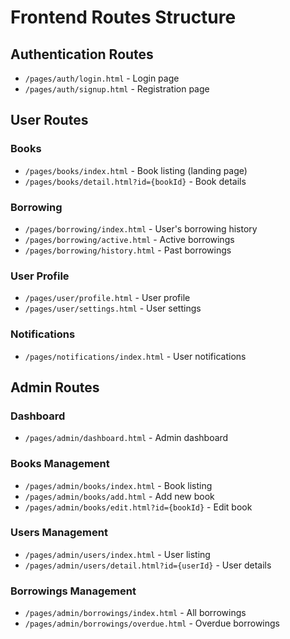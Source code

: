 # Frontend Routes Structure

## Authentication Routes
- `/pages/auth/login.html` - Login page
- `/pages/auth/signup.html` - Registration page

## User Routes
### Books
- `/pages/books/index.html` - Book listing (landing page)
- `/pages/books/detail.html?id={bookId}` - Book details

### Borrowing
- `/pages/borrowing/index.html` - User's borrowing history
- `/pages/borrowing/active.html` - Active borrowings
- `/pages/borrowing/history.html` - Past borrowings

### User Profile
- `/pages/user/profile.html` - User profile
- `/pages/user/settings.html` - User settings

### Notifications
- `/pages/notifications/index.html` - User notifications

## Admin Routes
### Dashboard
- `/pages/admin/dashboard.html` - Admin dashboard

### Books Management
- `/pages/admin/books/index.html` - Book listing
- `/pages/admin/books/add.html` - Add new book
- `/pages/admin/books/edit.html?id={bookId}` - Edit book

### Users Management
- `/pages/admin/users/index.html` - User listing
- `/pages/admin/users/detail.html?id={userId}` - User details

### Borrowings Management
- `/pages/admin/borrowings/index.html` - All borrowings
- `/pages/admin/borrowings/overdue.html` - Overdue borrowings
